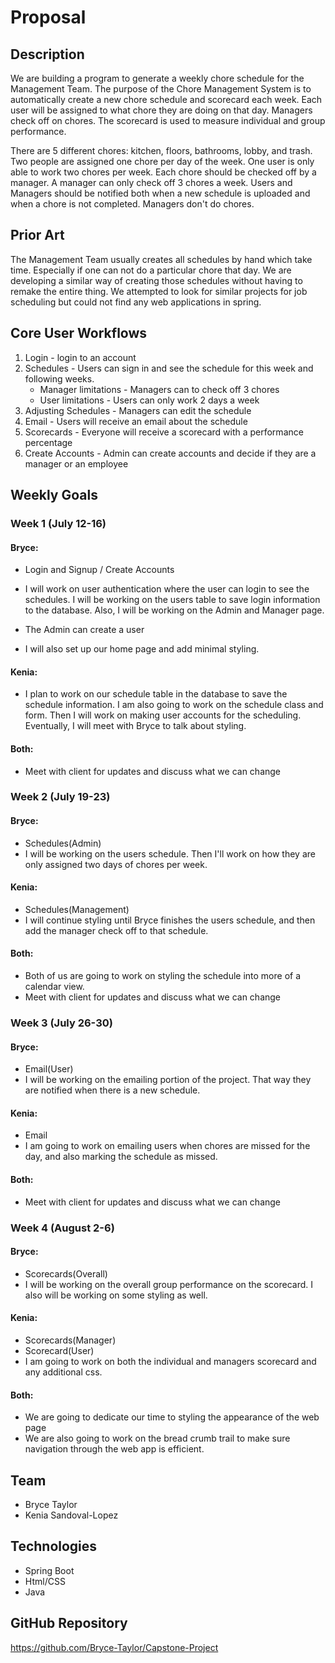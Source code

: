 # Proposal
## Description
We are building a program to generate a weekly chore schedule for the Management Team. 
The purpose of the Chore Management System is to automatically create a new chore schedule 
and scorecard each week. Each user will be assigned to what chore they are doing on that 
day. Managers check off on chores. The scorecard is used to measure individual and group performance. 

There are 5 different chores: kitchen, floors, bathrooms, lobby, and trash. Two people 
are assigned one chore per day of the week. One user is only able to work two chores per week. Each 
chore should be checked off by a manager. A manager can only check off 3 chores a week. Users and 
Managers should be notified both when a new schedule is uploaded and when a chore is not completed. 
Managers don't do chores.

## Prior Art
The Management Team usually creates all schedules by hand which take time. Especially if one can 
not do a particular chore that day. We are developing a similar way of creating those schedules 
without having to remake the entire thing. We attempted to look for similar projects for job scheduling
but could not find any web applications in spring.

## Core User Workflows
1. Login - login to an account
2. Schedules -  Users can sign in and see the schedule for this week and following weeks.
   - Manager limitations - Managers can to check off 3 chores
   - User limitations - Users can only work 2 days a week
4. Adjusting Schedules - Managers can edit the schedule
5. Email - Users will receive an email about the schedule
6. Scorecards - Everyone will receive a scorecard with a performance percentage
7. Create Accounts - Admin can create accounts and decide if they are a manager or an employee

## Weekly Goals
### Week 1 (July 12-16)
#### Bryce:
- Login and Signup / Create Accounts
- I will work on user authentication where the user can login to see the schedules. I will be working on the users table to save login information to the database. Also, I will be working on the Admin and Manager page. 

- The Admin can create a user
  
- I will also set up our home page and add minimal styling.

#### Kenia:
- I plan to work on our schedule table in the database to save the schedule information. I am also going to work on the schedule class and form. Then I will work on making user accounts for the scheduling. Eventually, I will meet with Bryce to talk about styling. 
#### Both:
- Meet with client for updates and discuss what we can change 

### Week 2 (July 19-23)
#### Bryce:
- Schedules(Admin)
- I will be working on the users schedule. Then I'll work on how they are only assigned two days of chores per week.
#### Kenia: 
- Schedules(Management)
- I will continue styling until Bryce finishes the users schedule, and then add the manager check off to that schedule.

#### Both:
- Both of us are going to work on styling the schedule into more of a calendar view.
- Meet with client for updates and discuss what we can change

### Week 3 (July 26-30)

#### Bryce: 
- Email(User)
- I will be working on the emailing portion of the project. That way they are notified when there is a new schedule.
#### Kenia: 
- Email
- I am going to work on emailing users when chores are missed for the day, and also marking the schedule as missed.

#### Both:
- Meet with client for updates and discuss what we can change

### Week 4 (August 2-6)
#### Bryce:
- Scorecards(Overall)
- I will be working on the overall group performance on the scorecard. I also will be working on some styling as well.
#### Kenia: 
- Scorecards(Manager)
- Scorecard(User)
- I am going to work on both the individual and managers scorecard and any additional css.
#### Both:
- We are going to dedicate our time to styling the appearance of the web page
- We are also going to work on the bread crumb trail to make sure navigation through the web app is efficient. 
  
## Team
- Bryce Taylor
- Kenia Sandoval-Lopez

## Technologies
- Spring Boot
- Html/CSS
- Java

## GitHub Repository 
https://github.com/Bryce-Taylor/Capstone-Project
